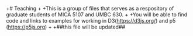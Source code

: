 +# Teaching
 +
 +This is a group of files that serves as a respository of graduate students of MICA 5107 and UMBC 630.
 +
 +You will be able to find code and links to examples for working in D3(https://d3js.org/) and p5 (https://p5js.org)
 +
 +##this file will be updated##
